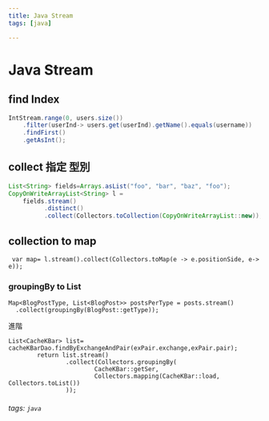 ```yaml
---
title: Java Stream
tags: [java]

---
```


# Java Stream

## find Index
```java
IntStream.range(0, users.size())
    .filter(userInd-> users.get(userInd).getName().equals(username))
    .findFirst()
    .getAsInt();
```

## collect 指定 型別

```java
List<String> fields=Arrays.asList("foo", "bar", "baz", "foo");
CopyOnWriteArrayList<String> l =
    fields.stream()
          .distinct()
          .collect(Collectors.toCollection(CopyOnWriteArrayList::new));
 ```  
 
## collection to map
```java=
 var map= l.stream().collect(Collectors.toMap(e -> e.positionSide, e-> e));
```

### groupingBy to List
```java=
Map<BlogPostType, List<BlogPost>> postsPerType = posts.stream()
  .collect(groupingBy(BlogPost::getType));
```

進階
```java=
List<CacheKBar> list= cacheKBarDao.findByExchangeAndPair(exPair.exchange,exPair.pair);
        return list.stream()
                .collect(Collectors.groupingBy(
                        CacheKBar::getSer,
                        Collectors.mapping(CacheKBar::load, Collectors.toList())
                ));
```


###### tags: `java`